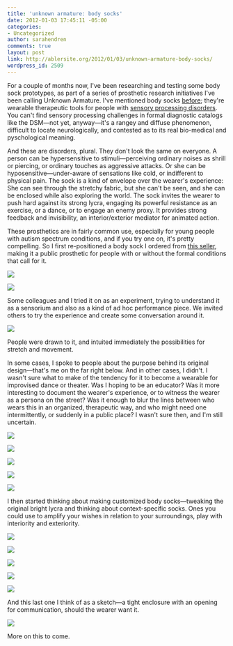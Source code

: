 ```yaml
---
title: 'unknown armature: body socks'
date: 2012-01-03 17:45:11 -05:00
categories:
- Uncategorized
author: sarahendren
comments: true
layout: post
link: http://ablersite.org/2012/01/03/unknown-armature-body-socks/
wordpress_id: 2509
---
```


For a couple of months now, I've been researching and testing some body sock prototypes, as part of a series of prosthetic research initiatives I've been calling Unknown Armature. I've mentioned body socks [before](http://www.ablersite.org/2011/02/hanna-ernstings-couch-for-all-situations/); they're wearable therapeutic tools for people with [sensory processing disorders](http://en.wikipedia.org/wiki/Sensory_processing_disorder). You can't find sensory processing challenges in formal diagnostic catalogs like the DSM—not yet, anyway—it's a rangey and diffuse phenomenon, difficult to locate neurologically, and contested as to its real bio-medical and pyschological meaning.

And these are disorders, plural. They don't look the same on everyone. A person can be hypersensitive to stimuli—perceiving ordinary noises as shrill or piercing, or ordinary touches as aggressive attacks. Or she can be hyposensitive—under-aware of sensations like cold, or indifferent to physical pain. The sock is a kind of envelope over the wearer's experience: She can see through the stretchy fabric, but she can't be seen, and she can be enclosed while also exploring the world. The sock invites the wearer to push hard against its strong lycra, engaging its powerful resistance as an exercise, or a dance, or to engage an enemy proxy. It provides strong feedback and invisibility, an interior/exterior mediator for animated action.

These prosthetics are in fairly common use, especially for young people with autism spectrum conditions, and if you try one on, it's pretty compelling. So I first re-positioned a body sock I ordered from [this seller](http://www.onestopsensoryshop.com/), making it a public prosthetic for people with or without the formal conditions that call for it.

[![](http://ablersite.files.wordpress.com/2012/01/sock_7eleven_leaningout.jpg?w=1024)](http://ablersite.files.wordpress.com/2012/01/sock_7eleven_leaningout.jpg)

[![](http://ablersite.files.wordpress.com/2012/01/sock_sabrina_cityhall.jpg?w=1024)](http://ablersite.files.wordpress.com/2012/01/sock_sabrina_cityhall.jpg)

Some colleagues and I tried it on as an experiment, trying to understand it as a sensorium and also as a kind of ad hoc performance piece. We invited others to try the experience and create some conversation around it.

[![](http://ablersite.files.wordpress.com/2012/01/sock_7eleven_sabrinatryingon.jpg?w=1024)](http://ablersite.files.wordpress.com/2012/01/sock_7eleven_sabrinatryingon.jpg)

People were drawn to it, and intuited immediately the possibilities for stretch and movement.

In some cases, I spoke to people about the purpose behind its original design—that's me on the far right below. And in other cases, I didn't. I wasn't sure what to make of the tendency for it to become a wearable for improvised dance or theater. Was I hoping to be an educator? Was it more interesting to document the wearer's experience, or to witness the wearer as a persona on the street? Was it enough to blur the lines between who wears this in an organized, therapeutic way, and who might need one intermittently, or suddenly in a public place? I wasn't sure then, and I'm still uncertain.

[![](http://ablersite.files.wordpress.com/2012/01/sock_central_saraexplaining-600x450.jpg)](http://ablersite.files.wordpress.com/2012/01/sock_central_saraexplaining-600x450.jpg)

[![](http://ablersite.files.wordpress.com/2012/01/sock_central_tryingon2-600x450.jpg)](http://ablersite.files.wordpress.com/2012/01/sock_central_tryingon2-600x450.jpg)

[![](http://ablersite.files.wordpress.com/2012/01/sock_central_stretch-600x450.jpg)](http://ablersite.files.wordpress.com/2012/01/sock_central_stretch-600x450.jpg)

[![](http://ablersite.files.wordpress.com/2012/01/sock_sumona_central-600x450.jpg)](http://ablersite.files.wordpress.com/2012/01/sock_sumona_central-600x450.jpg)

[![](http://ablersite.files.wordpress.com/2012/01/sock_7eleven_sabrina-600x450.jpg)](http://ablersite.files.wordpress.com/2012/01/sock_7eleven_sabrina-600x450.jpg)

I then started thinking about making customized body socks—tweaking the original bright lycra and thinking about context-specific socks. Ones you could use to amplify your wishes in relation to your surroundings, play with interiority and exteriority.

[![](http://ablersite.files.wordpress.com/2012/01/sock_front_window-600x337.jpg)](http://ablersite.files.wordpress.com/2012/01/sock_front_window-600x337.jpg)




[![](http://ablersite.files.wordpress.com/2012/01/sock_side_kneel-600x1068.jpg?w=575)](http://ablersite.files.wordpress.com/2012/01/sock_side_kneel-600x1068.jpg)








[![](http://ablersite.files.wordpress.com/2012/01/sock_white_close-600x1067.jpg?w=575)](http://ablersite.files.wordpress.com/2012/01/sock_white_close-600x1067.jpg)




[![](http://ablersite.files.wordpress.com/2012/01/blue_sock_monument-600x1067.jpg?w=575)](http://ablersite.files.wordpress.com/2012/01/blue_sock_monument-600x1067.jpg)

[![](http://ablersite.files.wordpress.com/2012/01/blue_sock_close_sky-600x337.jpg)](http://ablersite.files.wordpress.com/2012/01/blue_sock_close_sky-600x337.jpg)

And this last one I think of as a sketch—a tight enclosure with an opening for communication, should the wearer want it.

[![](http://ablersite.files.wordpress.com/2012/01/black_sock_wide_shot_edit-600x813.jpg)](http://ablersite.files.wordpress.com/2012/01/black_sock_wide_shot_edit-600x813.jpg)

More on this to come.
